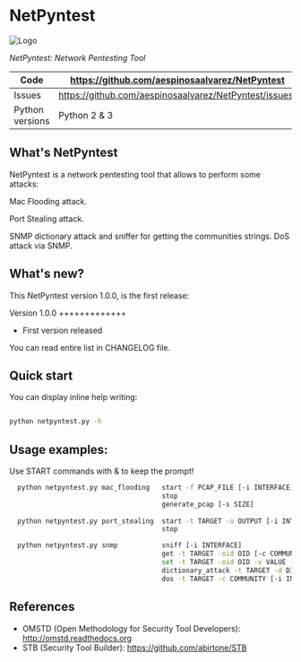 NetPyntest
====


![Logo](https://raw.githubusercontent.com/abirtone/STB/master/stb_lib/doc/images/logo.png)

*NetPyntest: Network Pentesting Tool*

Code | https://github.com/aespinosaalvarez/NetPyntest
---- | ----------------------------------------------
Issues | https://github.com/aespinosaalvarez/NetPyntest/issues/
Python versions | Python 2 & 3

What's NetPyntest
-----------

NetPyntest is a network pentesting tool that allows to perform some attacks:

Mac Flooding attack.

Port Stealing attack.

SNMP dictionary attack and sniffer for getting the communities strings.
DoS attack via SNMP.

What's new?
-----------

This NetPyntest version 1.0.0, is the first release:

Version 1.0.0
+++++++++++++

- First version released

You can read entire list in CHANGELOG file.

Quick start
-----------

You can display inline help writing:

```bash

python netpyntest.py -h
```
Usage examples:
--------------

  Use START commands with & to keep the prompt!
```bash
  python netpyntest.py mac_flooding   start -f PCAP_FILE [-i INTERFACE] &
                                      stop
                                      generate_pcap [-s SIZE]
                                      
  python netpyntest.py port_stealing  start -t TARGET -o OUTPUT [-i INTERFACE] &
                                      stop

  python netpyntest.py snmp           sniff [-i INTERFACE]
                                      get -t TARGET -oid OID [-c COMMUNITY] [-i INTERFACE]
                                      set -t TARGET -oid OID -v VALUE [-c COMMUNITY] [-i INTERFACE]
                                      dictionary_attack -t TARGET -d DICTIONARY_FILE [-i INTERFACE]
                                      dos -t TARGET -c COMMUNITY [-i INTERFACE]
```

References
----------

* OMSTD (Open Methodology for Security Tool Developers): http://omstd.readthedocs.org
* STB (Security Tool Builder): https://github.com/abirtone/STB 
